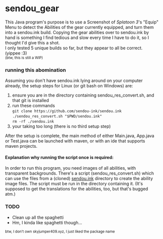 # sendou_gear

This Java program's purpose is to use a Screenshot of *Splatoon 3*'s "Equip" Menu to detect the Abilities of the gear currently equipped, and turn them into a sendou.ink build. Copying the gear abilities over to sendou.ink by hand is something I find tedious and slow every time I have to do it, so I thought I'd give this a shot.  
I only tested 5 unique builds so far, but they appear to all be correct. (yippee :3)  
<sub>(btw, this is still a WIP)</sub>

### running this abomination

Assuming you don't have sendou.ink lying around on your computer already, the setup steps for Linux (or git bash on Windows) are:
1. ensure you are in the directory containing sendou_res_convert.sh, and that git is installed
2. run these commands  
`git clone https://github.com/sendou-ink/sendou.ink`  
`./sendou_res_convert.sh "$PWD/sendou.ink"`  
`rm -rf ./sendou.ink`
3. your taking too long (there is no third setup step)

After the setup is complete, the main method of either Main.java, App.java or Test.java can be launched with maven, or with an ide that supports maven projects.

#### Explanation why running the script once is required:
In order to run this program, you need images of all abilities, with transparent backgrounds. There's a script (sendou_res_convert.sh) which can use the files from a (cloned) [sendou.ink](<https://github.com/sendou-ink/sendou.ink>) directory to create the ability image files. The script must be run in the directory containing it. (It's supposed to get the translations for the abilities, too, but that's bugged atm.)  


### TODO
- Clean up all the spaghetti
- Hm, I kinda like spaghetti though...


<sub>btw, I don't own skyjumper409.xyz, I just liked the package name</sub>
